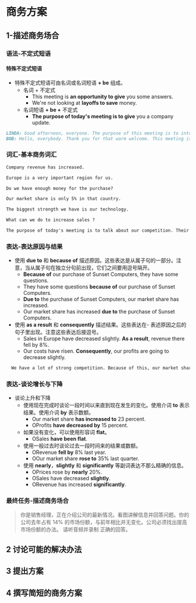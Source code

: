 # 商务方案

## 1-描述商务场合

### 语法-不定式短语

#### 特殊不定式短语

- 特殊不定式短语可由名词或名词短语 **+ be** 组成。
  - 名词 + 不定式
    - This meeting is **an opportunity to give** you some answers.
    - We're not looking at **layoffs to save** money.
  - 名词短语 **+ be +** 不定式
    - **The purpose of today's meeting is to give** you a company update.

```markdown
LINDA: Good afternoon, everyone. The purpose of this meeting is to introduce our new director of engineering. It's my great pleasure to introduce Bob Franklin.
BOB: Hello, everybody. Thank you for that warm welcome. This meeting is an opportunity to tell you a little about myself. I also want to tell you about my plans to improve our engineering department. And finally, I want to give you a chance to ask questions.
```

### 词汇-基本商务词汇

```markdown
Company revenue has increased.

Europe is a very important region for us.

Do we have enough money for the purchase?

Our market share is only 5% in that country.

The biggest strength we have is our technology.

What can we do to increase sales ?
```

```markdown
The purpose of today's meeting is to talk about our competition. Their increasing market share is a big problem for us. Overall, our revenue and profits are down. We have to find ways to improve our sales. We cannot delay. One thing we are thinking about is the purchase of one of our smaller competitors. They have a lot of strength in the South American region. We are also looking at several projects to improve efficiency.
```

### 表达-表达原因与结果

- 使用 **due to** 和 **because of** 描述原因。这些表达是从属子句的一部分。注意，当从属子句在独立分句前出现，它们之间要用逗号隔开。
  - **Because of** our purchase of Sunset Computers, they have some questions.
  - They have some questions **because of** our purchase of Sunset Computers.
  - **Due to** the purchase of Sunset Computers, our market share has increased.
  - Our market share has increased **due to** the purchase of Sunset Computers.
- 使用 **as a result** 和 **consequently** 描述结果。这些表达在- 表述原因之后的句子里出现。注意这些表达后接逗号。
  - Sales in Europe have decreased slightly. **As a result**, revenue there fell by 8%.
  - Our costs have risen. **Consequently**, our profits are going to decrease slightly.

```markdown
  We have a lot of strong competition. Because of this, our market share is decreasing. Consequently, our revenue and profits are down. This cannot continue. We have to find a way to increase sales. So, due to the importance of the region, we are opening three new sales offices in China. As a result, we expect profits to improve next year.
```

### 表达-谈论增长与下降

- 谈论上升和下降
  - 使用现在完成时谈论一段时间以来直到现在发生的变化。使用介词 **to** 表示结果。使用介词 **by** 表示数额。
    - Our market share **has increased to** 23 percent.
    - OProfits **have decreased by** 15 percent.
  - 如果没有变化，可以使用形容词 **flat**。
    - OSales **have been flat**.
  - 使用一般过去时谈论过去一段时间来的结果或数额。
    - ORevenue **fell by** 8% last year.
    - OOur market share **rose to** 35% last quarter.
  - 使用 **nearly**，**slightly** 和 **significantly** 等副词表达不那么精确的信息。
    - OPrices rose by **nearly** 20%.
    - OSales have decreased **slightly**.
    - ORevenue has increased **significantly**.

### 最终任务-描述商务场合

> 你是销售经理，正在介绍公司的最新情况。看图讲解信息并回答问题。你的公司去年占有 14% 的市场份额，与前年相比并无变化。公司必须找出提高市场份额的办法。 请听音频并录制 正确的回答。

## 2 讨论可能的解决办法

## 3 提出方案

## 4 撰写简短的商务方案
